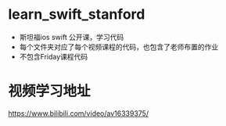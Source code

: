 # learn_swift_stanford
- 斯坦福ios swift 公开课，学习代码
- 每个文件夹对应了每个视频课程的代码，也包含了老师布置的作业
- 不包含Friday课程代码


# 视频学习地址
https://www.bilibili.com/video/av16339375/


